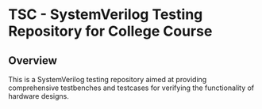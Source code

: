 # TSC - SystemVerilog Testing Repository for College Course

## Overview

This is a SystemVerilog testing repository aimed at providing comprehensive testbenches and testcases for verifying the functionality of hardware designs.

